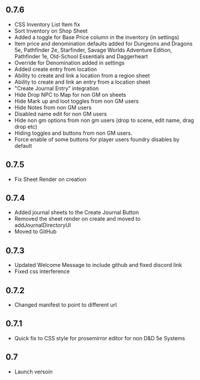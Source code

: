 ## 0.7.6
- CSS Inventory List Item fix
- Sort Inventory on Shop Sheet
- Added a toggle for Base Price column in the inventory (in settings)
- Item price and denomination defaults added for Dungeons and Dragons 5e, Pathfinder 2e, Starfinder, Savage Worlds Adventure Edition, Pathfinder 1e, Old-School Essentials and Daggerheart
- Override for Denomination added in settings
- Added create entry from location
- Ability to create and link a location from a region sheet
- Ability to create and link an entry from a location sheet
- "Create Journal Entry" integration
- Hide Drop NPC to Map for non GM on sheets
- Hide Mark up and loot toggles from non GM users
- Hide Notes from non GM users
- Disabled name edit for non GM users
- Hide non gm options from non gm users (drop to scene, edit name, drag drop etc)
- Hiding toggles and buttons from non GM users.
- Force enable of some buttons for player users foundry disables by default

## 0.7.5
- Fix Sheet Render on creation

## 0.7.4
- Added journal sheets to the Create Journal Button 
- Removed the sheet render on create and moved to addJournalDirectoryUI
- Moved to GitHub

## 0.7.3
- Updated Welcome Message to include github and fixed discord link
- Fixed css interference

## 0.7.2
- Changed manifest to point to different url

## 0.7.1
- Quick fix to CSS style for prosemirror editor for non D&D 5e Systems

## 0.7
- Launch versoin